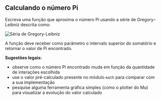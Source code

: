 ## Calculando o número Pi

Escreva uma função que aproxima o número Pi usando a série de Gregory–Leibniz descrita como:

![Séria de Gregory-Leibniz](https://i.imgur.com/9MO4ai5.png)

A função deve receber como parâmetro o intervalo superior do somatório e retornar o valor de Pi encontrado.

**Sugestões legais:**

- observe como o número Pi encontrado muda em função da quantidade de interações escolhida
- use o valor pré-calculado presente no módulo ```math``` para comparar com a sua implementação
- pesquise alguma ferramenta gráfica simples (como o plotter do Mu) para visualizar a evolução do valor calculado
